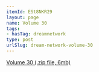 ```yaml
---
itemId: ESt8NKR29
layout: page
name: Volume 30
tags:
- hasTag: dreamnetwork
type: post
urlSlug: dream-network-volume-30
---
```

<a href="../files/Volume_30.zip" download>Volume 30 (.zip file, 6mb)</a>